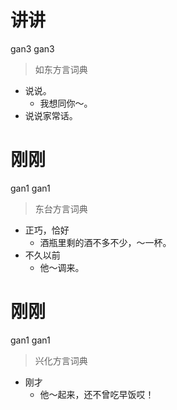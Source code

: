 # 讲讲
gan3 gan3
> 如东方言词典
- 说说。
  - 我想同你～。
- 说说家常话。

# 刚刚
gan1 gan1
> 东台方言词典
- 正巧，恰好
  - 酒瓶里剩的酒不多不少，～一杯。
- 不久以前
  - 他～调来。

# 刚刚
gan1 gan1
> 兴化方言词典
- 刚才
  - 他～起来，还不曾吃早饭哎！
